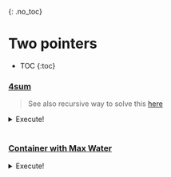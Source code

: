 {: .no_toc}
# Two pointers

- TOC
{:toc}
  

### [4sum](https://leetcode.com/problems/4sum/)

> See also recursive way to solve this [here](https://kanhar.github.io/leetcode/problems/Graphs/DFS.html#4sum)

<details><summary markdown="span">Execute!</summary>

```python
class Solution:
    def fourSum(self, nums: List[int], target: int) -> List[List[int]]:

        def kSum(nums: List[int], target: int, k: int) -> List[List[int]]:
            if not nums:
                return []

            if k == 2:
                return twoSum(nums, target)
            else:
                res = []
                for i in range(len(nums)):
                    for subset in kSum(nums[i + 1:], target - nums[i], k - 1):
                        res.append([nums[i]] + subset)

            return res

        def twoSum(nums: List[int], target: int) -> List[List[int]]:
            res = []
            lo, hi = 0, len(nums) - 1

            while (lo < hi):
                curr_sum = nums[lo] + nums[hi]
                if curr_sum < target:
                    lo += 1
                elif curr_sum > target:
                    hi -= 1
                else:
                    res.append([nums[lo], nums[hi]])
                    lo += 1
                    hi -= 1

            return res

        nums.sort()
        return set([tuple(x) for x in kSum(nums, target, 4)])
```

</details>
<BR>

### [Container with Max Water](https://leetcode.com/problems/container-with-most-water/)

<details><summary markdown="span">Execute!</summary>

```python
class Solution:
    def maxArea(self, height: List[int]) -> int:
        
        l = 0
        r = len(height)-1
        maxarea = 0
        while l<r:
            maxarea = max(maxarea, (r-l)*min(height[l], height[r]) )
            if height[l]<height[r]:
                l+=1
            else:
                r-=1
        
        return maxarea
```

</details>
<BR>
